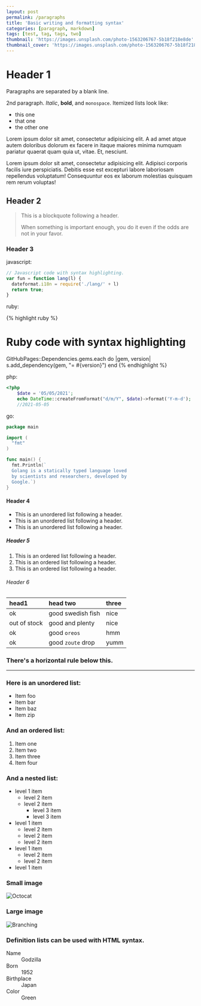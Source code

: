 ```yaml
---
layout: post
permalink: /paragraphs
title: 'Basic writing and formatting syntax'
categories: [paragraph, markdown]
tags: [test, tag, tags, two]
thumbnail: 'https://images.unsplash.com/photo-1563206767-5b18f218e8de'
thumbnail_cover: 'https://images.unsplash.com/photo-1563206767-5b18f218e8de?w=1300&h=300&fit=crop'
---
```


# Header 1

Paragraphs are separated by a blank line.

2nd paragraph. *Italic*, **bold**, and `monospace`. Itemized lists look like:

* this one
* that one
* the other one

Lorem ipsum dolor sit amet, consectetur adipisicing elit. A ad amet atque autem doloribus dolorum ex facere in itaque
maiores minima numquam pariatur quaerat quam quia ut, vitae. Et, nesciunt.

Lorem ipsum dolor sit amet, consectetur adipisicing elit. Adipisci corporis facilis iure perspiciatis. Debitis esse est
excepturi labore laboriosam repellendus voluptatum! Consequuntur eos ex laborum molestias quisquam rem rerum voluptas!

## Header 2

> This is a blockquote following a header.
>
> When something is important enough, you do it even if the odds are not in your favor.

### Header 3

javascript:

```javascript
// Javascript code with syntax highlighting.
var fun = function lang(l) {
  dateformat.i18n = require('./lang/' + l)
  return true;
}
```

ruby:

{% highlight ruby %}
# Ruby code with syntax highlighting
GitHubPages::Dependencies.gems.each do |gem, version|
s.add_dependency(gem, "= #{version}")
end
{% endhighlight %}

php:

```php
<?php
  	$date = '05/05/2021';
	echo DateTime::createFromFormat("d/m/Y", $date)->format('Y-m-d');
	//2021-05-05
```

go:

```go
package main

import (
  "fmt"
)

func main() {
  fmt.Println(`
  Golang is a statically typed language loved
  by scientists and researchers, developed by
  Google.`)
}
```

#### Header 4

* This is an unordered list following a header.
* This is an unordered list following a header.
* This is an unordered list following a header.

##### Header 5

1. This is an ordered list following a header.
2. This is an ordered list following a header.
3. This is an ordered list following a header.

###### Header 6

| head1        | head two          | three |
|:-------------|:------------------|:------|
| ok           | good swedish fish | nice  |
| out of stock | good and plenty   | nice  |
| ok           | good `oreos`      | hmm   |
| ok           | good `zoute` drop | yumm  |

### There's a horizontal rule below this.

* * *

### Here is an unordered list:

* Item foo
* Item bar
* Item baz
* Item zip

### And an ordered list:

1. Item one
1. Item two
1. Item three
1. Item four

### And a nested list:

- level 1 item
  - level 2 item
  - level 2 item
    - level 3 item
    - level 3 item
- level 1 item
  - level 2 item
  - level 2 item
  - level 2 item
- level 1 item
  - level 2 item
  - level 2 item
- level 1 item

### Small image

![Octocat](https://github.githubassets.com/images/icons/emoji/octocat.png)

### Large image

![Branching](https://guides.github.com/activities/hello-world/branching.png)

### Definition lists can be used with HTML syntax.

<dl>
<dt>Name</dt>
<dd>Godzilla</dd>
<dt>Born</dt>
<dd>1952</dd>
<dt>Birthplace</dt>
<dd>Japan</dd>
<dt>Color</dt>
<dd>Green</dd>
</dl>
